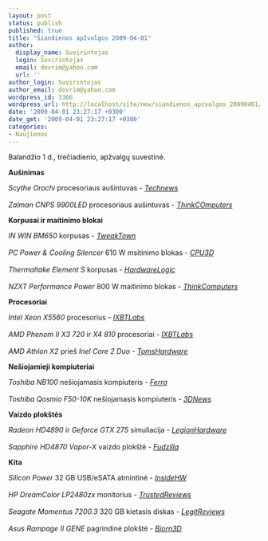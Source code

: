 ```yaml
---
layout: post
status: publish
published: true
title: "Šiandienos apžvalgos 2009-04-01"
author:
  display_name: Suvirintojas
  login: Suvirintojas
  email: dovrim@yahoo.com
  url: ''
author_login: Suvirintojas
author_email: dovrim@yahoo.com
wordpress_id: 3366
wordpress_url: http://localhost/site/new/siandienos_apzvalgos_20090401/
date: '2009-04-01 23:27:17 +0300'
date_gmt: '2009-04-01 23:27:17 +0300'
categories:
- Naujienos
---
```

<p>Balandžio 1 d., trečiadienio, apžvalgų suvestinė.</p>
<p><b>Aušinimas</b></p>
<p><i>Scythe Orochi</i> procesoriaus aušintuvas - <i><a class="ns" href="http://www.technews.lt/naujiena/n/a/Japoniskasis_Drakonas,_arba_kitaip__Scythe_Orochi.html">Technews</a></i><br />
<br /><i>Zalman CNPS 9900LED</i> procesoriaus aušintuvas - <i><a class="ns" href="http://www.thinkcomputers.org/index.php?x=reviews&id=952">ThinkCOmputers</a></i></p>
<p><b>Korpusai ir maitinimo blokai</b></p>
<p><i>IN WIN BM650</i> korpusas - <i><a class="ns" href="http://www.tweaktown.com/reviews/2701/in_win_bm650_mini_itx_chassis/index.html">TweakTown</a></i><br />
<br /><i>PC Power & Cooling Silencer</i> 610 W msitinimo blokas - <i><a class="ns" href="http://www.cpu3d.com/review/7288-1/pc-power-cooling-silencer-610w-psu/introduction.html">CPU3D</a></i><br />
<br /><i>Thermaltake Element S</i> korpusas - <i><a class="ns" href="http://hardwarelogic.com/news/135/ARTICLE/6060/2009-04-01.html">HardwareLogic</a></i><br />
<br /><i>NZXT Performance Power</i> 800 W maitinimo blokas - <i><a class="ns" href="http://www.thinkcomputers.org/index.php?x=reviews&id=953">ThinkComputers</a></i></p>
<p><b>Procesoriai</b></p>
<p><i>Intel Xeon X5560</i> procesorius - <i><a class="ns" href="http://ixbtlabs.com/articles3/cpu/intel-xeon-x5560-p1.html">IXBTLabs</a></i><br />
<br /><i>AMD Phenom II X3 720</i> ir <i>X4 810</i> procesoriai - <i><a class="ns" href="http://ixbtlabs.com/articles3/cpu/phenom-2-720-810-overclocking-p1.html">IXBTLabs</a></i><br />
<br /><i>AMD Athlon X2</i> prieš <i>Inel Core 2 Duo</i> - <i><a class="ns" href="http://www.tomshardware.com/reviews/athlon-64-power,2259.html">TomsHardware</a></i></p>
<p><b>Nešiojamieji kompiuteriai</b></p>
<p><i>Toshiba NB100</i> nešiojamasis kompiuteris - <i><a class="ns" href="http://www.ferra.ru/online/mobilis/85476/">Ferra</a></i><br />
<br /><i>Toshiba Qosmio F50-10K</i> nešiojamasis kompiuteris - <i><a class="ns" href="http://www.3dnews.ru/mobile/toshiba_qosmio_f50_10k/">3DNews</a></i></p>
<p><b>Vaizdo plokštės</b></p>
<p><i>Radeon HD4890</i> ir <i>Geforce GTX 275</i> simuliacija - <i><a class="ns" href="http://www.legionhardware.com/document.php?id=819">LegionHardware</a></i><br />
<br /><i>Sapphire HD4870 Vapor-X</i> vaizdo plokštė - <i><a class="ns" href="http://www.fudzilla.com/index.php?option=com_content&task=view&id=12889&Itemid=1">Fudzilla</a></i></p>
<p><b>Kita</b></p>
<p><i>Silicon Power</i> 32 GB USB/eSATA atmintinė - <i><a class="ns" href="http://www.insidehw.com/Reviews/Storage/Silicon-Power-32GB-eSATA_USB-SSD.html">InsideHW</a></i><br />
<br /><i>HP DreamColor LP2480zx</i> monitorius - <i><a class="ns" href="http://www.trustedreviews.com/displays/review/2009/04/01/HP-DreamColor-LP2480zx---24in-Professional-LCD-Display/p1">TrustedReviews</a></i><br />
<br /><i>Seagate Momentus 7200.3</i> 320 GB kietasis diskas - <i><a class="ns" href="http://www.legitreviews.com/article/942/1/">LegitReviews</a></i><br />
<br /><i>Asus Rampage II GENE</i> pagrindinė plokštė - <i><a class="ns" href="http://www.bjorn3d.com/read.php?cID=1531">Bjorn3D</a></i></p>
